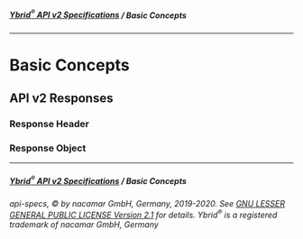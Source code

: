 ##### [**Ybrid<sup>®</sup> API v2 Specifications**](../) / Basic Concepts
---

# Basic Concepts

## API v2 Responses

### Response Header

### Response Object 

---
##### [**Ybrid<sup>®</sup> API v2 Specifications**](../) / Basic Concepts
###### api-specs, © by nacamar GmbH, Germany, 2019-2020. See [GNU LESSER GENERAL PUBLIC LICENSE Version 2.1](/LICENSE) for details. Ybrid<sup>®</sup> is a registered trademark of nacamar GmbH, Germany 
